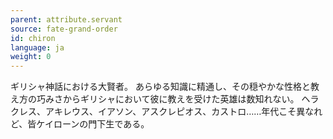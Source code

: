 ```yaml
---
parent: attribute.servant
source: fate-grand-order
id: chiron
language: ja
weight: 0
---
```


ギリシャ神話における大賢者。
あらゆる知識に精通し、その穏やかな性格と教え方の巧みさからギリシャにおいて彼に教えを受けた英雄は数知れない。
ヘラクレス、アキレウス、イアソン、アスクレピオス、カストロ……年代こそ異なれど、皆ケイローンの門下生である。
